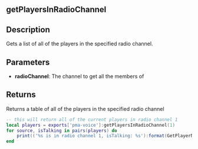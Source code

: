 ## getPlayersInRadioChannel

## Description

Gets a list of all of the players in the specified radio channel.

## Parameters

* **radioChannel**: The channel to get all the members of

## Returns

Returns a table of all of the players in the specified radio channel

```lua
-- this will return all of the current players in radio channel 1
local players = exports['pma-voice']:getPlayersInRadioChannel(1)
for source, isTalking in pairs(players) do
    print(('%s is in radio channel 1, isTalking: %s'):format(GetPlayerName(source), isTalking))
end
```
